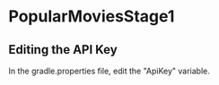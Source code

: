 # PopularMoviesStage1
## Editing the API Key
In the gradle.properties file, edit the "ApiKey" variable.
